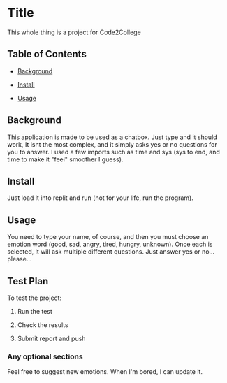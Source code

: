# Title

This whole thing is a project for Code2College

## Table of Contents

- [Background](#background)

- [Install](#install)

- [Usage](#usage)

## Background

This application is made to be used as a chatbox. Just type and it should work, It isnt the most complex, and it simply asks yes or no questions for you to answer. I used a few imports such as time and sys (sys to end, and time to make it "feel" smoother I guess).

## Install

Just load it into replit and run (not for your life, run the program).

## Usage

You need to type your name, of course, and then you must choose an emotion word (good, sad, angry, tired, hungry, unknown). Once each is selected, it will ask multiple different questions. Just answer yes or no... please...

## Test Plan
To test the project:

1. Run the test

2. Check the results

3. Submit report and push

### Any optional sections

Feel free to suggest new emotions. When I'm bored, I can update it.

